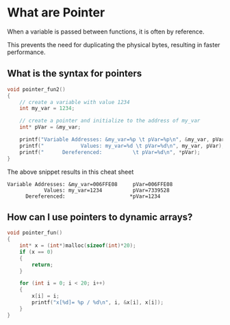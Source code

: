 # What are Pointer

When a variable is passed between functions, it is often by reference.

This prevents the need for duplicating the physical bytes, resulting in faster performance.

## What is the syntax for pointers

```c
void pointer_fun2()
{
    // create a variable with value 1234
    int my_var = 1234;

    // create a pointer and initialize to the address of my_var
    int* pVar = &my_var;

    printf("Variable Addresses: &my_var=%p \t pVar=%p\n", &my_var, pVar);
    printf("            Values: my_var=%d \t pVar=%d\n", my_var, pVar);
    printf("      Dereferenced:          \t pVar=%d\n", *pVar);
}
```

The above snippet results in this cheat sheet

```text
Variable Addresses: &my_var=006FFE08     pVar=006FFE08
            Values: my_var=1234          pVar=7339528
      Dereferenced:                     *pVar=1234
```

## How can I use pointers to dynamic arrays?

```c
void pointer_fun()
{
    int* x = (int*)malloc(sizeof(int)*20);
    if (x == 0)
    {
        return;
    }

    for (int i = 0; i < 20; i++)
    {
        x[i] = i;
        printf("x[%d]= %p / %d\n", i, &x[i], x[i]);
    }
}
```